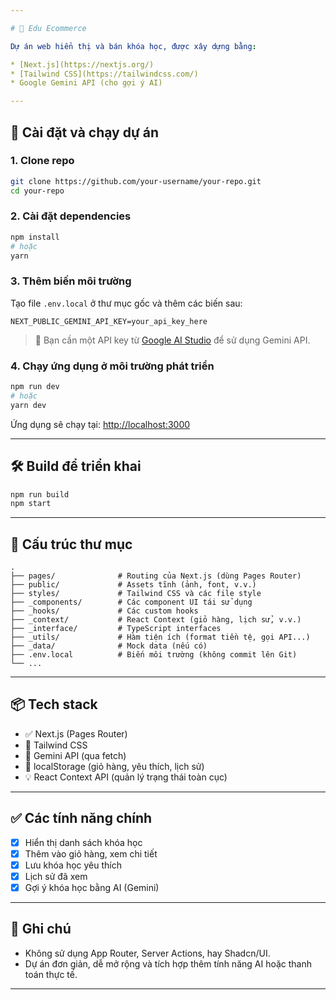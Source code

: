 ```yaml
---

# 📘 Edu Ecommerce

Dự án web hiển thị và bán khóa học, được xây dựng bằng:

* [Next.js](https://nextjs.org/)
* [Tailwind CSS](https://tailwindcss.com/)
* Google Gemini API (cho gợi ý AI)

---
```


## 🚀 Cài đặt và chạy dự án

### 1. Clone repo

```bash
git clone https://github.com/your-username/your-repo.git
cd your-repo
```

### 2. Cài đặt dependencies

```bash
npm install
# hoặc
yarn
```

### 3. Thêm biến môi trường

Tạo file `.env.local` ở thư mục gốc và thêm các biến sau:

```
NEXT_PUBLIC_GEMINI_API_KEY=your_api_key_here
```

> 🔑 Bạn cần một API key từ [Google AI Studio](https://makersuite.google.com/app) để sử dụng Gemini API.

### 4. Chạy ứng dụng ở môi trường phát triển

```bash
npm run dev
# hoặc
yarn dev
```

Ứng dụng sẽ chạy tại: [http://localhost:3000](http://localhost:3000)

---

## 🛠 Build để triển khai

```bash
npm run build
npm start
```

---

## 📁 Cấu trúc thư mục

```
.
├── pages/              # Routing của Next.js (dùng Pages Router)
├── public/             # Assets tĩnh (ảnh, font, v.v.)
├── styles/             # Tailwind CSS và các file style
├── _components/        # Các component UI tái sử dụng
├── _hooks/             # Các custom hooks
├── _context/           # React Context (giỏ hàng, lịch sử, v.v.)
├── _interface/         # TypeScript interfaces
├── _utils/             # Hàm tiện ích (format tiền tệ, gọi API...)
├── _data/              # Mock data (nếu có)
├── .env.local          # Biến môi trường (không commit lên Git)
└── ...
```

---

## 📦 Tech stack

* ✅ Next.js (Pages Router)
* 🎨 Tailwind CSS
* 🤖 Gemini API (qua fetch)
* 💾 localStorage (giỏ hàng, yêu thích, lịch sử)
* 💡 React Context API (quản lý trạng thái toàn cục)

---

## ✅ Các tính năng chính

* [x] Hiển thị danh sách khóa học
* [x] Thêm vào giỏ hàng, xem chi tiết
* [x] Lưu khóa học yêu thích
* [x] Lịch sử đã xem
* [x] Gợi ý khóa học bằng AI (Gemini)

---

## 📌 Ghi chú

* Không sử dụng App Router, Server Actions, hay Shadcn/UI.
* Dự án đơn giản, dễ mở rộng và tích hợp thêm tính năng AI hoặc thanh toán thực tế.

---